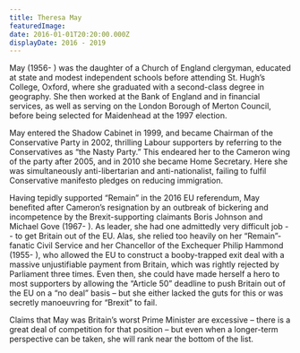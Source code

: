 ```yaml
---
title: Theresa May
featuredImage:
date: 2016-01-01T20:20:00.000Z
displayDate: 2016 - 2019
---
```


May (1956- ) was the daughter of a Church of England clergyman, educated at state and modest independent schools before attending St. Hugh’s College, Oxford, where she graduated with a second-class degree in geography. She then worked at the Bank of England and in financial services, as well as serving on the London Borough of Merton Council, before being selected for Maidenhead at the 1997 election.

May entered the Shadow Cabinet in 1999, and became Chairman of the Conservative Party in 2002, thrilling Labour supporters by referring to the Conservatives as “the Nasty Party.” This endeared her to the Cameron wing of the party after 2005, and in 2010 she became Home Secretary. Here she was simultaneously anti-libertarian and anti-nationalist, failing to fulfil Conservative manifesto pledges on reducing immigration.

Having tepidly supported “Remain” in the 2016 EU referendum, May benefited after Cameron’s resignation by an outbreak of bickering and incompetence by the Brexit-supporting claimants Boris Johnson and Michael Gove (1967- ). As leader, she had one admittedly very difficult job -- to get Britain out of the EU. Alas, she relied too heavily on her “Remain”-fanatic Civil Service and her Chancellor of the Exchequer Philip Hammond (1955- ), who allowed the EU to construct a booby-trapped exit deal with a massive unjustifiable payment from Britain, which was rightly rejected by Parliament three times. Even then, she could have made herself a hero to most supporters by allowing the “Article 50” deadline to push Britain out of the EU on a “no deal” basis – but she either lacked the guts for this or was secretly manoeuvring for “Brexit” to fail.

Claims that May was Britain’s worst Prime Minister are excessive – there is a great deal of competition for that position – but even when a longer-term perspective can be taken, she will rank near the bottom of the list.
